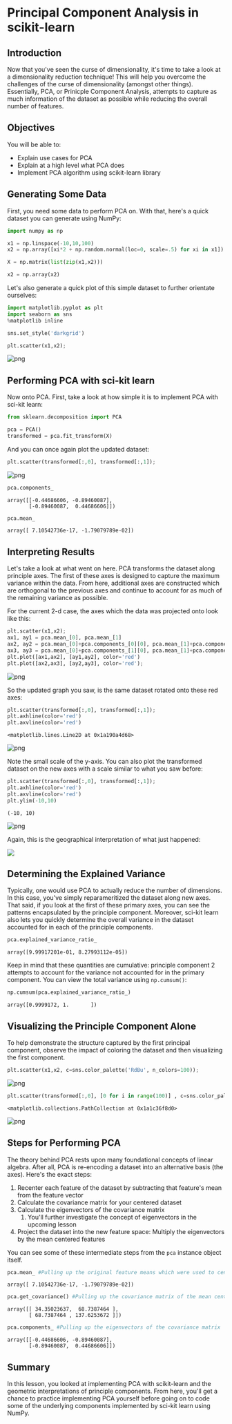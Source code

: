 
# Principal Component Analysis in scikit-learn

## Introduction

Now that you've seen the curse of dimensionality, it's time to take a look at a dimensionality reduction technique! This will help you overcome the challenges of the curse of dimensionality (amongst other things). Essentially, PCA, or Prinicple Component Analysis, attempts to capture as much information of the dataset as possible while reducing the overall number of features.

## Objectives

You will be able to:

* Explain use cases for PCA
* Explain at a high level what PCA does
* Implement PCA algorithm using scikit-learn library 

## Generating Some Data

First, you need some data to perform PCA on. With that, here's a quick dataset you can generate using NumPy:


```python
import numpy as np

x1 = np.linspace(-10,10,100)
x2 = np.array([xi*2 + np.random.normal(loc=0, scale=.5) for xi in x1]) #A linear relationship, plus a little noise

X = np.matrix(list(zip(x1,x2)))
```


```python
x2 = np.array(x2)
```

Let's also generate a quick plot of this simple dataset to further orientate ourselves:


```python
import matplotlib.pyplot as plt
import seaborn as sns
%matplotlib inline

sns.set_style('darkgrid')

plt.scatter(x1,x2);
```


![png](index_files/index_6_0.png)


## Performing PCA with sci-kit learn

Now onto PCA. First, take a look at how simple it is to implement PCA with sci-kit learn:


```python
from sklearn.decomposition import PCA

pca = PCA()
transformed = pca.fit_transform(X)
```

And you can once again plot the updated dataset:


```python
plt.scatter(transformed[:,0], transformed[:,1]);
```


![png](index_files/index_10_0.png)



```python
pca.components_
```




    array([[-0.44686606, -0.89460087],
           [-0.89460087,  0.44686606]])




```python
pca.mean_
```




    array([ 7.10542736e-17, -1.79079789e-02])



## Interpreting Results

Let's take a look at what went on here. PCA transforms the dataset along principle axes. The first of these axes is designed to capture the maximum variance within the data. From here, additional axes are constructed which are orthogonal to the previous axes and continue to account for as much of the remaining variance as possible.

For the current 2-d case, the axes which the data was projected onto look like this:


```python
plt.scatter(x1,x2);
ax1, ay1 = pca.mean_[0], pca.mean_[1]
ax2, ay2 = pca.mean_[0]+pca.components_[0][0], pca.mean_[1]+pca.components_[0][1]
ax3, ay3 = pca.mean_[0]+pca.components_[1][0], pca.mean_[1]+pca.components_[1][1]
plt.plot([ax1,ax2], [ay1,ay2], color='red')
plt.plot([ax2,ax3], [ay2,ay3], color='red');
```


![png](index_files/index_14_0.png)


So the updated graph you saw, is the same dataset rotated onto these red axes:


```python
plt.scatter(transformed[:,0], transformed[:,1]);
plt.axhline(color='red')
plt.axvline(color='red')
```




    <matplotlib.lines.Line2D at 0x1a190a4d68>




![png](index_files/index_16_1.png)


Note the small scale of the y-axis. You can also plot the transformed dataset on the new axes with a scale similar to what you saw before:


```python
plt.scatter(transformed[:,0], transformed[:,1]);
plt.axhline(color='red')
plt.axvline(color='red')
plt.ylim(-10,10)
```




    (-10, 10)




![png](index_files/index_18_1.png)


Again, this is the geographical interpretation of what just happened:  

<img src="images/inhouse_pca.png">

## Determining the Explained Variance

Typically, one would use PCA to actually reduce the number of dimensions. In this case, you've simply reparameritized the dataset along new axes. That said, if you look at the first of these primary axes, you can see the patterns encapsulated by the principle component. Moreover, sci-kit learn also lets you quickly determine the overall variance in the dataset accounted for in each of the principle components.


```python
pca.explained_variance_ratio_
```




    array([9.99917201e-01, 8.27993112e-05])



Keep in mind that these quantities are cumulative: principle component 2 attempts to account for the variance not accounted for in the primary component. You can view the total variance using `np.cumsum()`:


```python
np.cumsum(pca.explained_variance_ratio_)
```




    array([0.9999172, 1.       ])



## Visualizing the Principle Component Alone

To help demonstrate the structure captured by the first principal component, observe the impact of coloring the dataset and then visualizing the first component.


```python
plt.scatter(x1,x2, c=sns.color_palette('RdBu', n_colors=100));
```


![png](index_files/index_25_0.png)



```python
plt.scatter(transformed[:,0], [0 for i in range(100)] , c=sns.color_palette('RdBu', n_colors=100))
```




    <matplotlib.collections.PathCollection at 0x1a1c36f8d0>




![png](index_files/index_26_1.png)


## Steps for Performing PCA

The theory behind PCA rests upon many foundational concepts of linear algebra. After all, PCA is re-encoding a dataset into an alternative basis (the axes). Here's the exact steps:

1. Recenter each feature of the dataset by subtracting that feature's mean from the feature vector
2. Calculate the covariance matrix for your centered dataset
3. Calculate the eigenvectors of the covariance matrix
    1. You'll further investigate the concept of eigenvectors in the upcoming lesson
4. Project the dataset into the new feature space: Multiply the eigenvectors by the mean centered features

You can see some of these intermediate steps from the `pca` instance object itself. 


```python
pca.mean_ #Pulling up the original feature means which were used to center the data
```




    array([ 7.10542736e-17, -1.79079789e-02])




```python
pca.get_covariance() #Pulling up the covariance matrix of the mean centered data
```




    array([[ 34.35023637,  68.7387464 ],
           [ 68.7387464 , 137.6253672 ]])




```python
pca.components_ #Pulling up the eigenvectors of the covariance matrix
```




    array([[-0.44686606, -0.89460087],
           [-0.89460087,  0.44686606]])



##  Summary
In this lesson, you looked at implementing PCA with scikit-learn and the geometric interpretations of principle components. From here, you'll get a chance to practice implementing PCA yourself before going on to code some of the underlying components implemented by sci-kit learn using NumPy.
